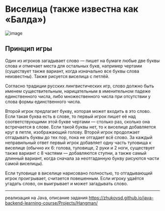 # Виселица (также известна как «Балда») 

![image](https://github.com/user-attachments/assets/45593721-a43e-49b1-9a25-8402fef64048)


Принцип игры
----------

Один из игроков загадывает слово — пишет на бумаге любые две буквы слова и отмечает места для остальных букв, например чертами (существует также вариант, когда изначально все буквы слова неизвестны). Также рисуется виселица с петлёй.

Согласно традиции русских лингвистических игр, слово должно быть именем существительным, нарицательным в именительном падеже единственного числа, либо множественного числа при отсутствии у слова формы единственного числа.

Второй игрок предлагает букву, которая может входить в это слово. Если такая буква есть в слове, то первый игрок пишет её над соответствующими этой букве чертами — столько раз, сколько она встречается в слове. Если такой буквы нет, то к виселице добавляется круг в петле, изображающий голову. Второй игрок продолжает отгадывать буквы до тех пор, пока не отгадает всё слово. За каждый неправильный ответ первый игрок добавляет одну часть туловища к виселице (обычно их 6: голова, туловище, 2 руки и 2 ноги, существует также вариант с 8 частями — добавляются ступни, а также самый длинный вариант, когда сначала за неотгаданную букву рисуются части самой виселицы).

Если туловище в виселице нарисовано полностью, то отгадывающий игрок проигрывает, считается повешенным. Если игроку удаётся угадать слово, он выигрывает и может загадывать слово.

----------
реализация на Java, описание задания 
https://zhukovsd.github.io/java-backend-learning-course/Projects/Hangman/

